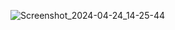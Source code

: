 ![Screenshot_2024-04-24_14-25-44](https://github.com/khesly1903/elliptic-curves/assets/98612716/899675dc-9556-4330-b88a-c981422126da)
